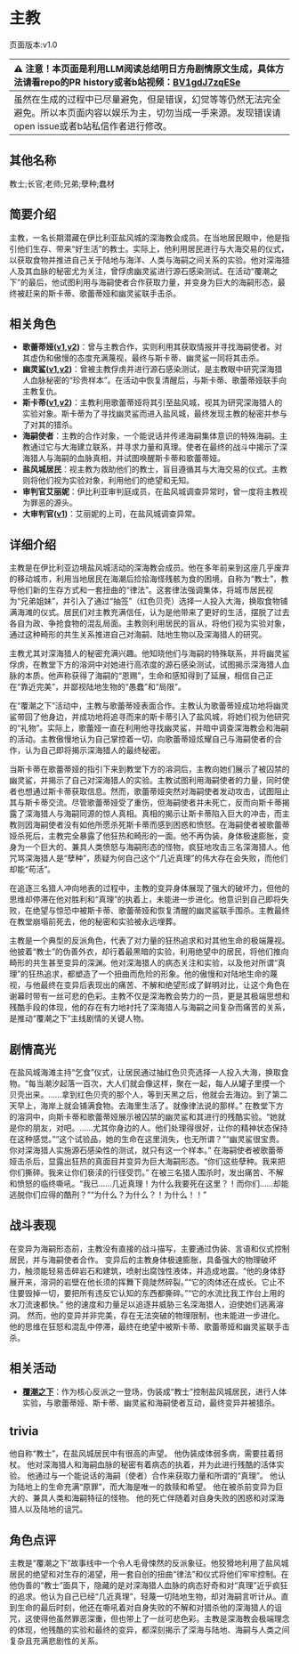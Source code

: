 # 主教
页面版本:v1.0
 

| :warning: 注意！本页面是利用LLM阅读总结明日方舟剧情原文生成，具体方法请看repo的PR history或者b站视频：[BV1gdJ7zqESe](https://www.bilibili.com/video/BV1gdJ7zqESe/)         |
|:----------------------------|
| 虽然在生成的过程中已尽量避免，但是错误，幻觉等等仍然无法完全避免。所以本页面内容以娱乐为主，切勿当成一手来源。发现错误请open issue或者b站私信作者进行修改。|



## 其他名称
教士;长官;老师;兄弟;孽种;蠢材
## 简要介绍
主教，一名长期潜藏在伊比利亚盐风城的深海教会成员。在当地居民眼中，他是指引他们生存、带来“好生活”的教士。实际上，他利用居民进行与大海交易的仪式，以获取食物并推进自己关于陆地与海洋、人类与海嗣之间关系的实验。他对深海猎人及其血脉的秘密尤为关注，曾俘虏幽灵鲨进行源石感染测试。在活动“覆潮之下”的最后，他试图利用与海嗣使者合作获取力量，并变身为巨大的海嗣形态，最终被赶来的斯卡蒂、歌蕾蒂娅和幽灵鲨联手击杀。
## 相关角色
-   **歌蕾蒂娅([v1](char_474_glady.md),[v2](../char_v3/char_474_glady.md))**：曾与主教合作，实则利用其获取情报并寻找海嗣使者。对其虚伪和傲慢的态度充满蔑视，最终与斯卡蒂、幽灵鲨一同将其击杀。
-   **幽灵鲨([v1](char_143_ghost.md),[v2](../char_v3/char_143_ghost.md))**：曾被主教俘虏并进行源石感染测试，是主教眼中研究深海猎人血脉秘密的“珍贵样本”。在活动中恢复清醒后，与斯卡蒂、歌蕾蒂娅联手向主教复仇。
-   **斯卡蒂([v1](char_263_skadi.md),[v2](../char_v3/char_263_skadi.md))**：主教利用歌蕾蒂娅将其引至盐风城，视其为研究深海猎人的实验对象。斯卡蒂为了寻找幽灵鲨而进入盐风城，最终发现主教的秘密并参与了对其的猎杀。
-   **海嗣使者**：主教的合作对象，一个能说话并传递海嗣集体意识的特殊海嗣。主教通过它与大海建立联系，并寻求力量和真理。使者在最终的战斗中揭示了深海猎人与海嗣的血脉真相，并试图唤醒斯卡蒂和歌蕾蒂娅。
-   **盐风城居民**：视主教为救助他们的教士，盲目遵循其与大海交易的仪式。主教则将他们视为实验对象，利用他们的绝望和无知。
-   **审判官艾丽妮**：伊比利亚审判庭成员，在盐风城调查异常时，曾一度将主教视为罪恶的源头。
-   **大审判官([v1](extended_char_da_shen_pan_guan.md))**：艾丽妮的上司，在盐风城调查异常。
## 详细介绍
主教是在伊比利亚边境盐风城活动的深海教会成员。他在多年前来到这座几乎废弃的移动城市，利用当地居民在海潮后捡拾海怪残骸为食的困境，自称为“教士”，教导他们新的生存方式和一套扭曲的“律法”。这套律法强调集体，将城市居民视为“兄弟姐妹”，并引入了通过“抽签”（红色贝壳）选择一人投入大海，换取食物铺满海滩的仪式。居民们对主教充满信任，认为是他带来了更好的生活，摆脱了过去各自为政、争抢食物的混乱局面。主教则利用居民的盲从，将他们视为实验对象，通过这种畸形的共生关系推进自己对海嗣、陆地生物以及深海猎人的研究。

主教尤其对深海猎人的秘密充满兴趣。他知晓他们与海嗣的特殊联系，并将幽灵鲨俘虏，在教堂下方的溶洞中对她进行高浓度的源石感染测试，试图揭示深海猎人血脉的本质。他声称获得了海嗣的“恩赐”，生命和感知得到了延展，相信自己正在“靠近完美”，并鄙视陆地生物的“愚蠢”和“局限”。

在“覆潮之下”活动中，主教与歌蕾蒂娅表面合作。主教认为歌蕾蒂娅成功地将幽灵鲨带回了他身边，并成功地将追寻而来的斯卡蒂引入了盐风城，将她们视为他研究的“礼物”。实际上，歌蕾娅一直在利用他寻找幽灵鲨，并暗中调查深海教会和海嗣的活动。主教傲慢地认为自己掌控着一切，向歌蕾蒂娅炫耀自己与海嗣使者的合作，认为自己即将揭示深海猎人的最终秘密。

当斯卡蒂在歌蕾蒂娅的指引下来到教堂下方的溶洞后，主教向她们展示了被囚禁的幽灵鲨，并揭示了自己对深海猎人的实验。主教试图利用海嗣使者的力量，同时使者也想通过斯卡蒂获取信息。然而，歌蕾蒂娅突然对海嗣使者发动攻击，试图阻止其与斯卡蒂交流。尽管歌蕾蒂娅受了重伤，但海嗣使者并未死亡，反而向斯卡蒂揭露了深海猎人与海嗣同源的惊人真相。真相的揭示让斯卡蒂陷入巨大的冲击，而主教则因海嗣使者没有如他所愿杀死斯卡蒂而感到困惑和愤怒。在海嗣使者被歌蕾蒂娅杀死后，主教完全暴露了他狂热和畸形的一面。他不再伪装，身体极速膨胀，变身为一个巨大的、兼具人类愤怒与海嗣形态的怪物，疯狂地攻击三名深海猎人。他咒骂深海猎人是“孽种”，质疑为何自己这个“几近真理”的伟大存在会失败，而他们却能“苟活”。

在追逐三名猎人冲向地表的过程中，主教的变异身体展现了强大的破坏力，但他的思维却停滞在他对胜利和“真理”的执着上，未能进一步进化。他意识到自己即将失败，在绝望与惊恐中被斯卡蒂、歌蕾蒂娅和恢复清醒的幽灵鲨联手围杀。主教最终在教堂崩塌前死去，他的秘密和实验被永远埋葬。

主教是一个典型的反派角色，代表了对力量的狂热追求和对其他生命的极端蔑视。他披着“教士”的伪善外衣，却行着最黑暗的实验，利用绝望中的居民，将他们推向畸形的共生甚至变异的深渊。他对深海猎人的病态关注和实验，以及他对所谓“真理”的狂热追求，都塑造了一个扭曲而危险的形象。他的傲慢和对陆地生命的蔑视，与他最终在变异后表现出的痛苦、不解和绝望形成了鲜明对比，让这个角色在谢幕时带有一丝可悲的色彩。主教不仅是深海教会势力的一员，更是其极端思想和残酷手段的体现，他的存在有力地衬托了深海猎人与海嗣之间复杂而痛苦的关系，是推动“覆潮之下”主线剧情的关键人物。
## 剧情高光
在盐风城海滩主持“乞食”仪式，让居民通过抽红色贝壳选择一人投入大海，换取食物。“每当潮汐起落一百次，大人们就会像这样，聚在一起，每人从罐子里摸一个贝壳出来。......拿到红色贝壳的那个人，等到天黑之后，他就会去海边。到了第二天早上，海岸上就会铺满食物。去海里生活了。就像律法说的那样。”
在教堂下方的溶洞中，向斯卡蒂和歌蕾蒂娅展示被囚禁的幽灵鲨和其进行的残酷实验。“她就是你的朋友，对吧。......尤其你身边的人。他们处理得很好，让你的精神状态保持在这种感觉。”“这个试验品，她的生命在这里消失，也无所谓？”“幽灵鲨很宝贵。你对深海猎人实施源石感染性的测试，就只有这一个样本。”
在海嗣使者被歌蕾蒂娅击杀后，显露出狂热的真面目并变异为巨大海嗣形态。“你们这些孽种。我来把你们撕碎。我来让你们亵渎的行径受罚。”
在被三名猎人围杀时，发出痛苦、不解和愤怒的临终嘶吼。“我已......几近真理！为什么我要死在这里？！而你们......却能逃脱你们应得的酷刑？”“为什么？为什么？！为什么！！”
## 战斗表现
在变异为海嗣形态前，主教没有直接的战斗描写，主要通过伪装、言语和仪式控制居民，并与海嗣使者合作。
变异后的主教身体极速膨胀，具备强大的物理破坏力，触须能轻易击碎岩石和建筑，喷射出腐蚀性液体，并造成地震。“他的身体舒展开来，溶洞的岩壁在他长须的挥舞下竟陡然碎裂。”“它的肉体还在成长。它止不住要毁掉一切，要把所有违反它认知的东西都撕碎。”“它的水流比我工作台上用的水刀流速都快。”
他的速度和力量足以追逐并威胁三名深海猎人，迫使她们逃离溶洞。
然而，他的变异并非完美，存在无法突破的物理限制，也未能进一步进化。他的思维在狂怒和混乱中停滞，最终在绝望中被斯卡蒂、歌蕾蒂娅和幽灵鲨联手击杀。
## 相关活动
-   **[覆潮之下](../stories/act18d3.md)**：作为核心反派之一登场，伪装成“教士”控制盐风城居民，进行人体实验，与歌蕾蒂娅、斯卡蒂、幽灵鲨和海嗣使者互动，最终变异并被猎杀。
## trivia
他自称“教士”，在盐风城居民中有很高的声望。
他伪装成体弱多病，需要拄着拐杖。
他对深海猎人和海嗣血脉的秘密有着病态的执着，并为此进行残酷的活体实验。
他通过与一个能说话的海嗣（使者）合作来获取力量和所谓的“真理”。
他认为陆地上的生命充满“原罪”，而大海是唯一的救赎和希望。
他在被杀前变异为巨大的、兼具人类和海嗣特征的怪物。
他的死亡伴随着对自身失败的困惑和对深海猎人以及陆地的诅咒。
## 角色点评
主教是“覆潮之下”故事线中一个令人毛骨悚然的反派象征。他狡猾地利用了盐风城居民的绝望和对生存的渴望，用一套自创的扭曲“律法”和仪式将他们牢牢控制。在他伪善的“教士”面具下，隐藏的是对深海猎人血脉的病态好奇和对“真理”近乎疯狂的追求。他认为自己已经“几近真理”，轻蔑一切陆地生物，却对海嗣言听计从。直到生命的最后时刻，他还在嘶吼着对自身失败的不解和对猎杀他的深海猎人的诅咒，这使得他虽然罪恶深重，但也带上了一丝可悲色彩。主教是深海教会极端理念的体现，他残酷的实验和最终的变异，都深刻揭示了深海与陆地、海嗣与人类之间复杂且充满悲剧性的关系。